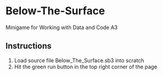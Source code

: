 # Below-The-Surface
Minigame for Working with Data and Code A3

## Instructions
1. Load source file Below_The_Surface.sb3 into scratch
2. Hit the green run button in the top right corner of the page
